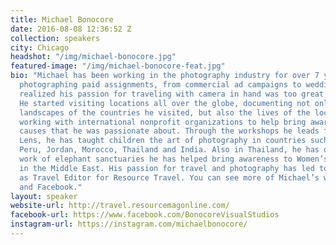 ```yaml
---
title: Michael Bonocore
date: 2016-08-08 12:36:52 Z
collection: speakers
city: Chicago
headshot: "/img/michael-bonocore.jpg"
featured-image: "/img/michael-bonocore-feat.jpg"
bio: "Michael has been working in the photography industry for over 7 years. While
  photographing paid assignments, from commercial ad campaigns to weddings, Bonocore
  realized his passion for traveling with camera in hand was too great to ignore.
  He started visiting locations all over the globe, documenting not only the beautiful
  landscapes of the countries he visited, but also the lives of the local communities. Bonocore began
  working with international nonprofit organizations to help bring awareness to the
  causes that he was passionate about. Through the workshops he leads for The Giving
  Lens, he has taught children the art of photography in countries such as Cuba, Nicaragua,
  Peru, Jordan, Morocco, Thailand and India. Also in Thailand, he has documented the
  work of elephant sanctuaries he has helped bring awareness to Women’s Cooperatives
  in the Middle East. His passion for travel and photography has led to his new career
  as Travel Editor for Resource Travel. You can see more of Michael’s work on his website, Instagram,
  and Facebook."
layout: speaker
website-url: http://travel.resourcemagonline.com/
facebook-url: https://www.facebook.com/BonocoreVisualStudios
instagram-url: https://instagram.com/michaelbonocore/
---
```

